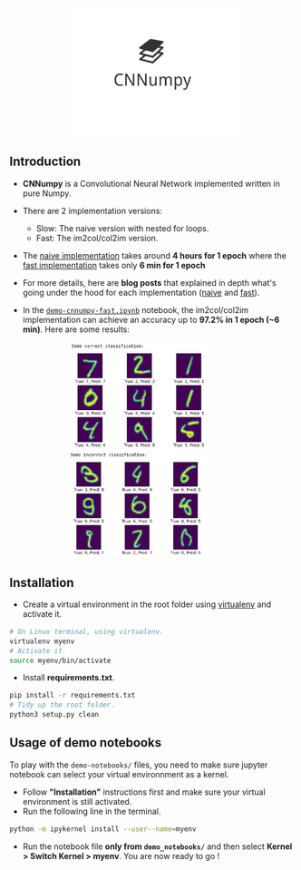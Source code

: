 <img src="./img/logo.png" hspace="20%" width="60%">

## Introduction

- **CNNumpy** is a Convolutional Neural Network implemented written in pure Numpy.
- There are 2 implementation versions:
    - Slow: The naive version with nested for loops.
    - Fast: The im2col/col2im version.

- The [naive implementation][naive-implementation] takes around **4 hours for 1 epoch** where the [fast implementation][fast-implementation] takes only **6 min for 1 epoch**  

- For more details, here are **blog posts** that explained in depth what's going under the hood for each implementation ([naive][naive-blog] and [fast][fast-blog]).

- In the [`demo-cnnumpy-fast.ipynb`][demo-notebook] notebook, the im2col/col2im implementation can achieve an accuracy up to  **97.2% in 1 epoch (~6 min)**. Here are some results:

<img src="./img/correct-classification.png" hspace="20%" width="50%">
<img src="./img/incorrect-classification.png" hspace="20%" width="50%">


## Installation

- Create a virtual environment in the root folder using [virtualenv][virtualenv] and activate it.

```bash
# On Linux terminal, using virtualenv.
virtualenv myenv
# Activate it.
source myenv/bin/activate
```

- Install **requirements.txt**.

```bash
pip install -r requirements.txt
# Tidy up the root folder.
python3 setup.py clean
```

## Usage of demo notebooks

To play with the `demo-notebooks/` files, you need to make sure jupyter notebook can select your virtual environnment as a kernel.

- Follow **"Installation"** instructions first and make sure your virtual environment is still activated.
- Run the following line in the terminal.
```bash
python -m ipykernel install --user--name=myenv
```
- Run the notebook file **only from `demo_notebooks/`** and then select **Kernel > Switch Kernel > myenv**. You are now ready to go !

<!---
Variables with links.
-->
[naive-implementation]: https://github.com/3outeille/CNNumpy/tree/master/src/slow
[fast-implementation]: https://github.com/3outeille/CNNumpy/tree/master/src/fast
[naive-blog]: https://hackmd.io/@bouteille/ByusmjZc8
[fast-blog]: https://hackmd.io/@bouteille/B1Cmns09I
[demo-notebook]: https://github.com/3outeille/CNNumpy/blob/master/src/demo_notebooks/demo-cnnumpy-fast.ipynb
[virtualenv]: https://packaging.python.org/guides/installing-using-pip-and-virtual-environments/
